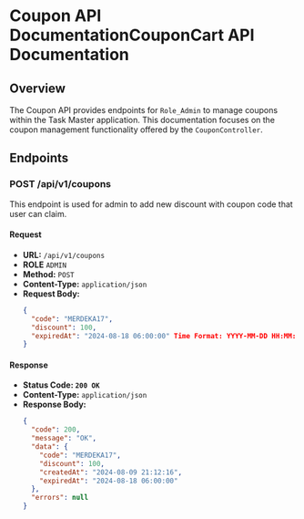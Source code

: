 # Coupon API DocumentationCouponCart API Documentation

## Overview

The Coupon API provides endpoints for `Role_Admin` to manage coupons within the Task Master application. This documentation focuses on the coupon management functionality offered by the `CouponController`.

## Endpoints

### POST /api/v1/coupons

This endpoint is used for admin to add new discount with coupon code that user can claim.

#### Request

- **URL:** `/api/v1/coupons`
- **ROLE** `ADMIN`
- **Method:** `POST`
- **Content-Type:** `application/json`
- **Request Body:**
  ```json
  {
    "code": "MERDEKA17",
    "discount": 100,
    "expiredAt": "2024-08-18 06:00:00" Time Format: YYYY-MM-DD HH:MM:SS
  }

#### Response
- **Status Code: `200 OK`**
- **Content-Type:** `application/json`
- **Response Body:**
  ```json
  {
    "code": 200,
    "message": "OK",
    "data": {
      "code": "MERDEKA17",
      "discount": 100,
      "createdAt": "2024-08-09 21:12:16",
      "expiredAt": "2024-08-18 06:00:00"
    },
    "errors": null
  }
